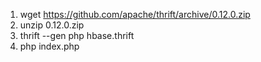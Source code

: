 1. wget https://github.com/apache/thrift/archive/0.12.0.zip
2. unzip 0.12.0.zip
3. thrift --gen php hbase.thrift
3. php index.php
